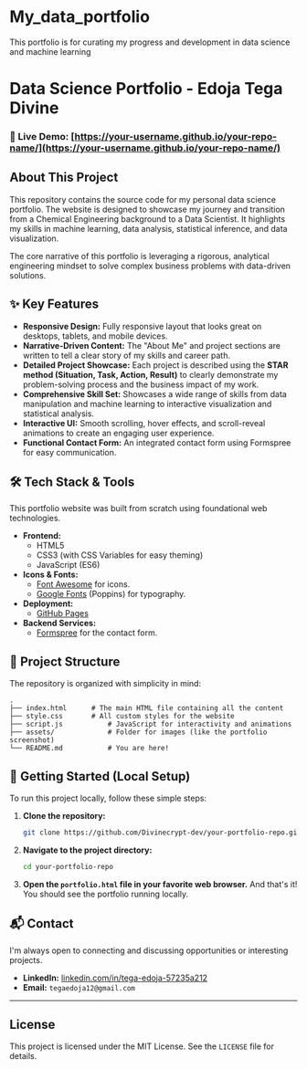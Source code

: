 # My_data_portfolio
This portfolio is for curating my progress and development in data science and machine learning
# Data Science Portfolio - Edoja Tega Divine

### 🚀 Live Demo: [https://your-username.github.io/your-repo-name/](https://your-username.github.io/your-repo-name/)

## About This Project

This repository contains the source code for my personal data science portfolio. The website is designed to showcase my journey and transition from a Chemical Engineering background to a Data Scientist. It highlights my skills in machine learning, data analysis, statistical inference, and data visualization.

The core narrative of this portfolio is leveraging a rigorous, analytical engineering mindset to solve complex business problems with data-driven solutions.

## ✨ Key Features

*   **Responsive Design:** Fully responsive layout that looks great on desktops, tablets, and mobile devices.
*   **Narrative-Driven Content:** The "About Me" and project sections are written to tell a clear story of my skills and career path.
*   **Detailed Project Showcase:** Each project is described using the **STAR method (Situation, Task, Action, Result)** to clearly demonstrate my problem-solving process and the business impact of my work.
*   **Comprehensive Skill Set:** Showcases a wide range of skills from data manipulation and machine learning to interactive visualization and statistical analysis.
*   **Interactive UI:** Smooth scrolling, hover effects, and scroll-reveal animations to create an engaging user experience.
*   **Functional Contact Form:** An integrated contact form using Formspree for easy communication.

## 🛠️ Tech Stack & Tools

This portfolio website was built from scratch using foundational web technologies.

*   **Frontend:**
    *   HTML5
    *   CSS3 (with CSS Variables for easy theming)
    *   JavaScript (ES6)
*   **Icons & Fonts:**
    *   [Font Awesome](https://fontawesome.com/) for icons.
    *   [Google Fonts](https://fonts.google.com/) (Poppins) for typography.
*   **Deployment:**
    *   [GitHub Pages](https://pages.github.com/)
*   **Backend Services:**
    *   [Formspree](https://formspree.io/) for the contact form.

## 📂 Project Structure

The repository is organized with simplicity in mind:

```
.
├── index.html      # The main HTML file containing all the content
├── style.css       # All custom styles for the website
├── script.js           # JavaScript for interactivity and animations
├── assets/             # Folder for images (like the portfolio screenshot)
└── README.md           # You are here!
```

## 🚀 Getting Started (Local Setup)

To run this project locally, follow these simple steps:

1.  **Clone the repository:**
    ```sh
    git clone https://github.com/Divinecrypt-dev/your-portfolio-repo.git
    ```
2.  **Navigate to the project directory:**
    ```sh
    cd your-portfolio-repo
    ```
3.  **Open the `portfolio.html` file in your favorite web browser.**
    And that's it! You should see the portfolio running locally.

## 📬 Contact

I'm always open to connecting and discussing opportunities or interesting projects.

*   **LinkedIn:** [linkedin.com/in/tega-edoja-57235a212](https://www.linkedin.com/in/tega-edoja-57235a212)
*   **Email:** `tegaedoja12@gmail.com`

---

## License

This project is licensed under the MIT License. See the `LICENSE` file for details.
